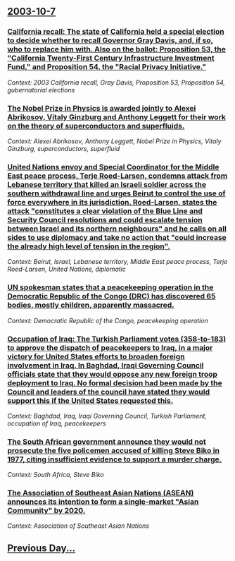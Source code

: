 ## [2003-10-7](/news/2003/10/7/index.md)

### [ California recall: The state of California held a special election to decide whether to recall Governor Gray Davis, and, if so, who to replace him with. Also on the ballot: Proposition 53, the "California Twenty-First Century Infrastructure Investment Fund," and Proposition 54, the "Racial Privacy Initiative."](/news/2003/10/7/california-recall-the-state-of-california-held-a-special-election-to-decide-whether-to-recall-governor-gray-davis-and-if-so-who-to-repl.md)
_Context: 2003 California recall, Gray Davis, Proposition 53, Proposition 54, gubernatorial elections_

### [ The Nobel Prize in Physics is awarded jointly to Alexei Abrikosov, Vitaly Ginzburg and Anthony Leggett for their work on the theory of superconductors and superfluids.](/news/2003/10/7/the-nobel-prize-in-physics-is-awarded-jointly-to-alexei-abrikosov-vitaly-ginzburg-and-anthony-leggett-for-their-work-on-the-theory-of-supe.md)
_Context: Alexei Abrikosov, Anthony Leggett, Nobel Prize in Physics, Vitaly Ginzburg, superconductors, superfluid_

### [ United Nations envoy and Special Coordinator for the Middle East peace process, Terje Roed-Larsen, condemns attack from Lebanese territory that killed an Israeli soldier across the southern withdrawal line and urges Beirut to control the use of force everywhere in its jurisdiction. Roed-Larsen, states the attack "constitutes a clear violation of the Blue Line and Security Council resolutions and could escalate tension between Israel and its northern neighbours" and he calls on all sides to use diplomacy and take no action that "could increase the already high level of tension in the region".](/news/2003/10/7/united-nations-envoy-and-special-coordinator-for-the-middle-east-peace-process-terje-roed-larsen-condemns-attack-from-lebanese-territory.md)
_Context: Beirut, Israel, Lebanese territory, Middle East peace process, Terje Roed-Larsen, United Nations, diplomatic_

### [ UN spokesman states that a peacekeeping operation in the Democratic Republic of the Congo (DRC) has discovered 65 bodies, mostly children, apparently massacred.](/news/2003/10/7/un-spokesman-states-that-a-peacekeeping-operation-in-the-democratic-republic-of-the-congo-drc-has-discovered-65-bodies-mostly-children.md)
_Context: Democratic Republic of the Congo, peacekeeping operation_

### [ Occupation of Iraq: The Turkish Parliament votes (358-to-183) to approve the dispatch of peacekeepers to Iraq, in a major victory for United States efforts to broaden foreign involvement in Iraq. In Baghdad, Iraqi Governing Council officials state that they would oppose any new foreign troop deployment to Iraq. No formal decision had been made by the Council and leaders of the council have stated they would support this if the United States requested this.](/news/2003/10/7/occupation-of-iraq-the-turkish-parliament-votes-358-to-183-to-approve-the-dispatch-of-peacekeepers-to-iraq-in-a-major-victory-for-unite.md)
_Context: Baghdad, Iraq, Iraqi Governing Council, Turkish Parliament, occupation of Iraq, peacekeepers_

### [ The South African government announce they would not prosecute the five policemen accused of killing Steve Biko in 1977, citing insufficient evidence to support a murder charge.](/news/2003/10/7/the-south-african-government-announce-they-would-not-prosecute-the-five-policemen-accused-of-killing-steve-biko-in-1977-citing-insufficien.md)
_Context: South Africa, Steve Biko_

### [ The Association of Southeast Asian Nations (ASEAN) announces its intention to form a single-market "Asian Community" by 2020.](/news/2003/10/7/the-association-of-southeast-asian-nations-asean-announces-its-intention-to-form-a-single-market-asian-community-by-2020.md)
_Context: Association of Southeast Asian Nations_

## [Previous Day...](/news/2003/10/6/index.md)


